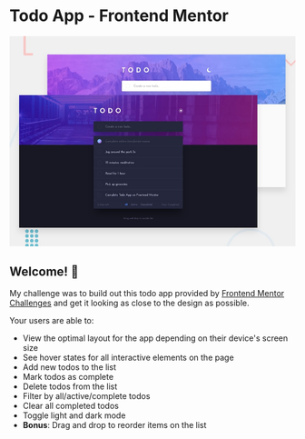 # Todo App - Frontend Mentor

![Design preview for the Todo app coding challenge](./design/desktop-preview.jpg)

## Welcome! 👋

My challenge was to build out this todo app provided by [Frontend Mentor Challenges](https://www.frontendmentor.io/challenges) and get it looking as close to the design as possible.

Your users are able to:

- View the optimal layout for the app depending on their device's screen size
- See hover states for all interactive elements on the page
- Add new todos to the list
- Mark todos as complete
- Delete todos from the list
- Filter by all/active/complete todos
- Clear all completed todos
- Toggle light and dark mode
- **Bonus**: Drag and drop to reorder items on the list